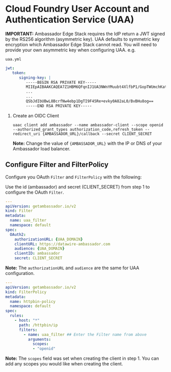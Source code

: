 # Cloud Foundry User Account and Authentication Service (UAA)

**IMPORTANT:** Ambassador Edge Stack requires the IdP return a JWT signed by the RS256 algorithm (asymmetric key). UAA defaults to symmetric key encryption which Ambassador Edge Stack cannot read. You will need to provide your own asymmetric key when configuring UAA. e.g.




`uaa.yml`
```yaml
jwt:
   token:
      signing-key: |
         -----BEGIN RSA PRIVATE KEY-----
         MIIEpAIBAAKCAQEA7Z1HBM6QFqnIJ1UA3NWnYMuubt4XlfbP1/GopTWUmchKataM
         ...
         ...
         QSbJdIbUBwL8BcrfNw4ebp1DgTI9F45Re+evky0A82aL0/BvBHu8og==
         -----END RSA PRIVATE KEY-----
```


1. Create an OIDC Client

   ```shell
   uaac client add ambassador --name ambassador-client --scope openid --authorized_grant_types authorization_code,refresh_token --redirect_uri {AMBASSADOR_URL}/callback --secret CLIENT_SECRET
   ```

   **Note:** Change the value of `{AMBASSADOR_URL}` with the IP or DNS of your Ambassador load balancer.

## Configure Filter and FilterPolicy

Configure you OAuth `Filter` and `FilterPolicy` with the following: 


   Use the id (ambassador) and secret (CLIENT_SECRET) from step 1 to configure the OAuth `Filter`.

   ```yaml
   ---
   apiVersion: getambassador.io/v2
   kind: Filter
   metadata:
     name: uaa_filter
     namespace: default
   spec:
     OAuth2:
       authorizationURL: {UAA_DOMAIN}
       clientURL: https://datawire-ambassador.com
       audience: {UAA_DOMAIN}
       clientID: ambassador
       secret: CLIENT_SECRET
   ```
   **Note:** The `authorizationURL` and `audience` are the same for UAA configuration. 

   ```yaml
   ---
   apiVersion: getambassador.io/v2
   kind: FilterPolicy
   metadata:
     name: httpbin-policy
     namespace: default
   spec:
     rules:
       - host: "*"
         path: /httpbin/ip
         filters:
           - name: uaa_filter ## Enter the Filter name from above
             arguments:
               scopes:
               - "openid"
   ```

**Note:** The `scopes` field was set when creating the client in step 1. You can add any scopes you would like when creating the client.
